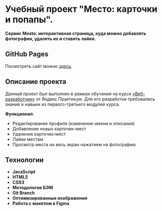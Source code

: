 # Учебный проект "Место: карточки и попапы".

**Cервис Mesto: интерактивная страница, куда можно добавлять фотографии, удалять их и ставить лайки.**

## GitHub Pages

Посмотреть сайт можно [здесь](https://marinanasonkina.github.io/mesto/).

## Описание проекта

Данный проект был выполнен в рамках обучения на курсе [«Веб-разработчик»](https://practicum.yandex.ru/web/) от Яндекс.Практикум. Для его разработки требовались знания и навыки из первого-третьего модулей курса.

**Функционал**:

* Редактирование профиля (изменение имени и описания)
* Добавление новых карточек-мест
* Удаление карточек-мест
* Лайки местам
* Просмотр места на весь экран нажатием на фотографию

## Технологии

* **JavaScript**
* **HTML5**
* **CSS3**
* **Методология БЭМ**
* **Git Branch**
* **Оптимизированные изображения**
* **Работа с макетом в Figma**
